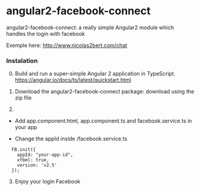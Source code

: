 # angular2-facebook-connect

angular2-facebook-connect: 
a really simple Angular2 module which handles the login with facebook

Exemple here: http://www.nicolas2bert.com/chat

### Instalation

0) Build and run a super-simple Angular 2 application in TypeScript. https://angular.io/docs/ts/latest/quickstart.html

1) Download the angular2-facebook-connect package: download using the zip file 

2)

- Add app.component.html, app.component.ts and facebook.service.ts in your app 

- Change the appId inside /facebook.service.ts

```
  FB.init({
    appId: "your-app-id",
    xfbml: true,
    version: 'v2.5'
  });

```


3) Enjoy your login Facebook
